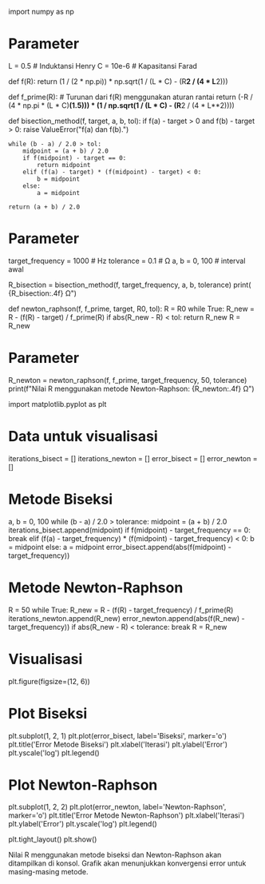 import numpy as np

# Parameter
L = 0.5  # Induktansi Henry
C = 10e-6  # Kapasitansi Farad

def f(R):
    return (1 / (2 * np.pi)) * np.sqrt(1 / (L * C) - (R**2 / (4 * L**2)))

def f_prime(R):
    # Turunan dari f(R) menggunakan aturan rantai
    return (-R / (4 * np.pi * (L * C)**(1.5))) * (1 / np.sqrt(1 / (L * C) - (R**2 / (4 * L**2))))

def bisection_method(f, target, a, b, tol):
    if f(a) - target > 0 and f(b) - target > 0:
        raise ValueError("f(a) dan f(b).")
    
    while (b - a) / 2.0 > tol:
        midpoint = (a + b) / 2.0
        if f(midpoint) - target == 0:
            return midpoint
        elif (f(a) - target) * (f(midpoint) - target) < 0:
            b = midpoint
        else:
            a = midpoint
            
    return (a + b) / 2.0

# Parameter
target_frequency = 1000  # Hz
tolerance = 0.1  # Ω
a, b = 0, 100  # interval awal

R_bisection = bisection_method(f, target_frequency, a, b, tolerance)
print( {R_bisection:.4f} Ω")

def newton_raphson(f, f_prime, target, R0, tol):
    R = R0
    while True:
        R_new = R - (f(R) - target) / f_prime(R)
        if abs(R_new - R) < tol:
            return R_new
        R = R_new

# Parameter
R_newton = newton_raphson(f, f_prime, target_frequency, 50, tolerance)
print(f"Nilai R menggunakan metode Newton-Raphson: {R_newton:.4f} Ω")

import matplotlib.pyplot as plt

# Data untuk visualisasi
iterations_bisect = []
iterations_newton = []
error_bisect = []
error_newton = []

# Metode Biseksi
a, b = 0, 100
while (b - a) / 2.0 > tolerance:
    midpoint = (a + b) / 2.0
    iterations_bisect.append(midpoint)
    if f(midpoint) - target_frequency == 0:
        break
    elif (f(a) - target_frequency) * (f(midpoint) - target_frequency) < 0:
        b = midpoint
    else:
        a = midpoint
    error_bisect.append(abs(f(midpoint) - target_frequency))

# Metode Newton-Raphson
R = 50
while True:
    R_new = R - (f(R) - target_frequency) / f_prime(R)
    iterations_newton.append(R_new)
    error_newton.append(abs(f(R_new) - target_frequency))
    if abs(R_new - R) < tolerance:
        break
    R = R_new

# Visualisasi
plt.figure(figsize=(12, 6))

# Plot Biseksi
plt.subplot(1, 2, 1)
plt.plot(error_bisect, label='Biseksi', marker='o')
plt.title('Error Metode Biseksi')
plt.xlabel('Iterasi')
plt.ylabel('Error')
plt.yscale('log')
plt.legend()

# Plot Newton-Raphson
plt.subplot(1, 2, 2)
plt.plot(error_newton, label='Newton-Raphson', marker='o')
plt.title('Error Metode Newton-Raphson')
plt.xlabel('Iterasi')
plt.ylabel('Error')
plt.yscale('log')
plt.legend()

plt.tight_layout()
plt.show()

Nilai 
R menggunakan metode biseksi dan Newton-Raphson akan ditampilkan di konsol.
Grafik akan menunjukkan konvergensi error untuk masing-masing metode.

